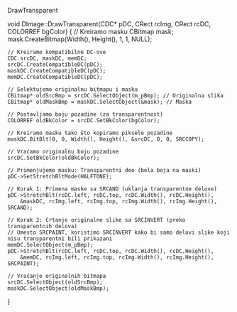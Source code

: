 DrawTransparent

void DImage::DrawTransparent(CDC* pDC, CRect rcImg, CRect rcDC, COLORREF bgColor)
{
    // Kreiramo masku
    CBitmap mask;
    mask.CreateBitmap(Width(), Height(), 1, 1, NULL);

    // Kreiramo kompatibilne DC-ove
    CDC srcDC, maskDC, memDC;
    srcDC.CreateCompatibleDC(pDC);
    maskDC.CreateCompatibleDC(pDC);
    memDC.CreateCompatibleDC(pDC);

    // Selektujemo originalnu bitmapu i masku
    CBitmap* oldSrcBmp = srcDC.SelectObject(m_pBmp); // Originalna slika
    CBitmap* oldMaskBmp = maskDC.SelectObject(&mask); // Maska

    // Postavljamo boju pozadine (za transparentnost)
    COLORREF oldBkColor = srcDC.SetBkColor(bgColor);

    // Kreiramo masku tako što kopiramo piksele pozadine
    maskDC.BitBlt(0, 0, Width(), Height(), &srcDC, 0, 0, SRCCOPY);

    // Vraćamo originalnu boju pozadine
    srcDC.SetBkColor(oldBkColor);

    // Primenjujemo masku: Transparentni deo (bela boja na maski)
    pDC->SetStretchBltMode(HALFTONE);

    // Korak 1: Primena maske sa SRCAND (uklanja transparentne delove)
    pDC->StretchBlt(rcDC.left, rcDC.top, rcDC.Width(), rcDC.Height(),
        &maskDC, rcImg.left, rcImg.top, rcImg.Width(), rcImg.Height(), SRCAND);

    // Korak 2: Crtanje originalne slike sa SRCINVERT (preko transparentnih delova)
    // Umesto SRCPAINT, koristimo SRCINVERT kako bi samo delovi slike koji nisu transparentni bili prikazani
    memDC.SelectObject(m_pBmp);
    pDC->StretchBlt(rcDC.left, rcDC.top, rcDC.Width(), rcDC.Height(),
        &memDC, rcImg.left, rcImg.top, rcImg.Width(), rcImg.Height(), SRCPAINT);

    // Vraćanje originalnih bitmapa
    srcDC.SelectObject(oldSrcBmp);
    maskDC.SelectObject(oldMaskBmp);
}
